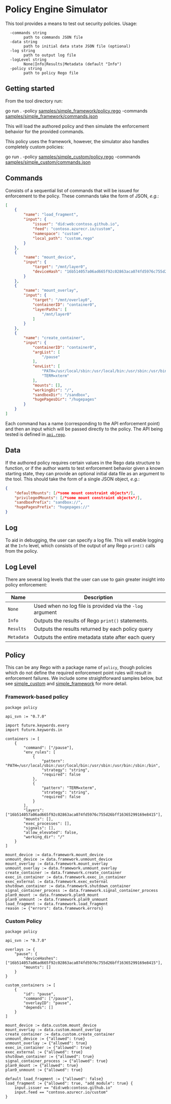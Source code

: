 # Policy Engine Simulator

This tool provides a means to test out security policies. Usage:

```
  -commands string
        path to commands JSON file
  -data string
        path to initial data state JSON file (optional)
  -log string
        path to output log file
  -logLevel string
        None|Info|Results|Metadata (default "Info")
  -policy string
        path to policy Rego file
```

## Getting started

From the tool directory run:

   go run . -policy [samples/simple_framework/policy.rego](samples/simple_framework/policy.rego) -commands [samples/simple_framework/commands.json](samples/simple_framework/commands.json)

This will load the authored policy and then simulate the enforcement behavior
for the provided commands.

This policy uses the framework, however, the simulator also handles completely
custom policies:

   go run . -policy [samples/simple_custom/policy.rego](samples/simple_framework/policy.rego) -commands [samples/simple_custom/commands.json](samples/simple_custom/commands.json)

## Commands

Consists of a sequential list of commands that will be issued for enforcement to
the policy. These commands take the form of JSON, *e.g.*:

``` json
[
    {
        "name": "load_fragment",
        "input": {
            "issuer": "did:web:contoso.github.io",
            "feed": "contoso.azurecr.io/custom",
            "namespace": "custom",
            "local_path": "custom.rego"
        }
    },
    {
        "name": "mount_device",
        "input": {
            "target": "/mnt/layer0",
            "deviceHash": "16b514057a06ad665f92c02863aca074fd5976c755d26bff16365299169e8415"
        }
    },
    {
        "name": "mount_overlay",
        "input": {
            "target": "/mnt/overlay0",
            "containerID": "container0",
            "layerPaths": [
                "/mnt/layer0"
            ]
        }
    },
    {
        "name": "create_container",
        "input": {
            "containerID": "container0",
            "argList": [
                "/pause"
            ],
            "envList": [
                "PATH=/usr/local/sbin:/usr/local/bin:/usr/sbin:/usr/bin:/sbin:/bin",
                "TERM=xterm"
            ],
            "mounts": [],
            "workingDir": "/",
            "sandboxDir": "/sandbox",
            "hugePagesDir": "/hugepages"
        }
    }
]
```

Each command has a name (corresponding to the API enforcement point) and then
an input which will be passed directly to the policy. The API being tested
is defined in [`api.rego`](../../../pkg/securitypolicy/api.rego).

## Data

If the authored policy requires certain values in the Rego data structure to
function, or if the author wants to test enforcement behavior given a known
starting state, they can provide an optional initial data file as an argument
to the tool. This should take the form of a single JSON object, *e.g.*:

``` json
{
    "defaultMounts": [/*some mount constraint objects*/],
    "privilegedMounts": [/*some mount constraint objects*/],
    "sandboxPrefix": "sandbox://",
    "hugePagesPrefix": "hugepages://"
}
```

## Log

To aid in debugging, the user can specify a log file. This will enable logging
at the `Info` level, which consists of the output of any Rego `print()` calls
from the policy.

## Log Level

There are several log levels that the user can use to gain greater insight into
policy enforcement:

|    Name    |                       Description                         |
| ---------- | --------------------------------------------------------- |
| `None`     | Used when no log file is provided via the `-log` argument |
| `Info`     | Outputs the results of Rego `print()` statements.         |
| `Results`  | Outputs the results returned by each policy query         |
| `Metadata` | Outputs the entire metadata state after each query        |

## Policy

This can be any Rego with a package name of `policy`, though policies which do
not define the required enforcement point rules will result in enforcement
failures. We include some straightforward samples below, but see
[simple_custom](simple_custom) and [simple_framework](simple_framework)
for more detail.

### Framework-based policy

``` rego
package policy

api_svn := "0.7.0"

import future.keywords.every
import future.keywords.in

containers := [
    {
        "command": ["/pause"],
        "env_rules": [
            {
                "pattern": "PATH=/usr/local/sbin:/usr/local/bin:/usr/sbin:/usr/bin:/sbin:/bin",
                "strategy": "string",
                "required": false
            },
            {
                "pattern": "TERM=xterm",
                "strategy": "string",
                "required": false
            }
        ],
        "layers": ["16b514057a06ad665f92c02863aca074fd5976c755d26bff16365299169e8415"],
        "mounts": [],
        "exec_processes": [],
        "signals": [],
        "allow_elevated": false,
        "working_dir": "/"
    }
]

mount_device := data.framework.mount_device
unmount_device := data.framework.unmount_device
mount_overlay := data.framework.mount_overlay
unmount_overlay := data.framework.unmount_overlay
create_container := data.framework.create_container
exec_in_container := data.framework.exec_in_container
exec_external := data.framework.exec_external
shutdown_container := data.framework.shutdown_container
signal_container_process := data.framework.signal_container_process
plan9_mount := data.framework.plan9_mount
plan9_unmount := data.framework.plan9_unmount
load_fragment := data.framework.load_fragment
reason := {"errors": data.framework.errors}
```

### Custom Policy

``` rego
package policy

api_svn := "0.7.0"

overlays := {
    "pause": {
        "deviceHashes": ["16b514057a06ad665f92c02863aca074fd5976c755d26bff16365299169e8415"],
        "mounts": []
    }
}

custom_containers := [
    {
        "id": "pause",
        "command": ["/pause"],
        "overlayID": "pause",
        "depends": []
    }
]

mount_device := data.custom.mount_device
mount_overlay := data.custom.mount_overlay
create_container := data.custom.create_container
unmount_device := {"allowed": true}
unmount_overlay := {"allowed": true}
exec_in_container := {"allowed": true}
exec_external := {"allowed": true}
shutdown_container := {"allowed": true}
signal_container_process := {"allowed": true}
plan9_mount := {"allowed": true}
plan9_unmount := {"allowed": true}

default load_fragment := {"allowed": false}
load_fragment := {"allowed": true, "add_module": true} {
    input.issuer == "did:web:contoso.github.io"
    input.feed == "contoso.azurecr.io/custom"
}
```